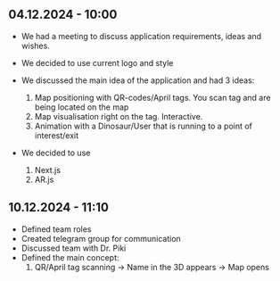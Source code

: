 ## 04.12.2024 - 10:00
- We had a meeting to discuss application requirements, ideas and wishes.
- We decided to use current logo and style
- We discussed the main idea of the application and had 3 ideas:
  
  1. Map positioning with QR-codes/April tags. You scan tag and are being located on the map
  2. Map visualisation right on the tag. Interactive.
  3. Animation with a Dinosaur/User that is running to a point of interest/exit
- We decided to use

  1. Next.js
  2. AR.js


## 10.12.2024 - 11:10
- Defined team roles
- Created telegram group for communication 
- Discussed team with Dr. Piki
- Defined the main concept:
  1. QR/April tag scanning -> Name in the 3D appears -> Map opens